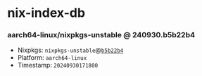 # nix-index-db
### aarch64-linux/nixpkgs-unstable @ 240930.b5b22b4
- Nixpkgs: `nixpkgs-unstable`@[`b5b22b4`](https://github.com/NixOS/nixpkgs/commit/b5b22b42c0d10c7d2463e90a546c394711e3a724)
- Platform: `aarch64-linux`
- Timestamp: `20240930171800`
